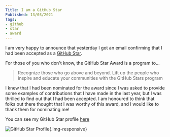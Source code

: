 ```yaml
---
Title: I am a GitHub Star
Published: 13/03/2021
Tags:
- github
- star
- award
---
```


I am very happy to announce that yesterday I got an email confirming that I had been accepted as a [GitHub Star](https://stars.github.com/).

For those of you who don't know, the GitHub Star Award is a program to...

> Recognize those who go above and beyond. Lift up the people who inspire and educate your communities with the GitHub Stars program

I knew that I had been nominated for the award since I was asked to provide some examples of contributions that I have made in the last year, but I was thrilled to find out that I had been accepted.  I am honoured to think that folks out there thought that I was worthy of this award, and I would like to thank them for nominating me!

You can see my GitHub Star profile [here](https://stars.github.com/profiles/gep13/)

![GitHub Star Profile](https://gep13wpstorage.blob.core.windows.net/gep13/2021/03/13/github-star-profile.png){.img-responsive}
